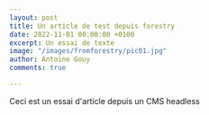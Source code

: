 ```yaml
---
layout: post
title: Un article de test depuis forestry
date: 2022-11-01 00:00:00 +0100
excerpt: Un essai de texte
image: "/images/fromforestry/pic01.jpg"
author: Antoine Gouy
comments: true

---
```

Ceci est un essai d'article depuis un CMS headless